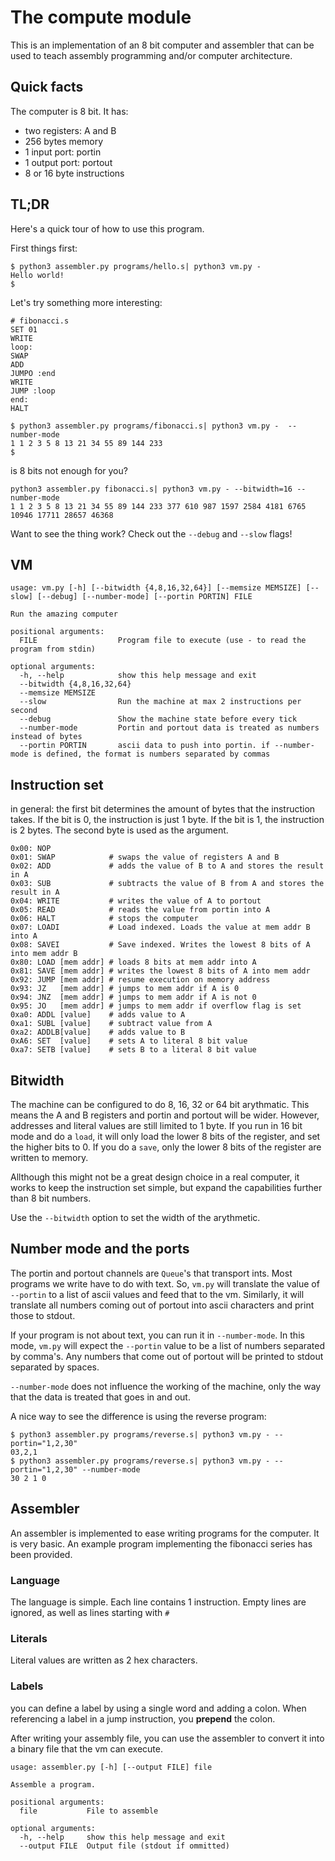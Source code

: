 # The compute module
This is an implementation of an 8 bit computer  and assembler that can be used to teach assembly programming and/or computer architecture.

## Quick facts
The computer is 8 bit. It has:

* two registers: A and B
* 256 bytes memory
* 1 input port: portin
* 1 output port: portout
* 8 or 16 byte instructions

## TL;DR
Here's a quick tour of how to use this program.

First things first:

```
$ python3 assembler.py programs/hello.s| python3 vm.py - 
Hello world!
$
```

Let's try something more interesting:

```
# fibonacci.s
SET 01
WRITE
loop:
SWAP
ADD
JUMPO :end
WRITE
JUMP :loop
end:
HALT
```

```
$ python3 assembler.py programs/fibonacci.s| python3 vm.py -  --number-mode
1 1 2 3 5 8 13 21 34 55 89 144 233
$
```

is 8 bits not enough for you?

```
python3 assembler.py fibonacci.s| python3 vm.py - --bitwidth=16 --number-mode
1 1 2 3 5 8 13 21 34 55 89 144 233 377 610 987 1597 2584 4181 6765 10946 17711 28657 46368 
```

Want to see the thing work? Check out the `--debug` and `--slow` flags!

## VM
```
usage: vm.py [-h] [--bitwidth {4,8,16,32,64}] [--memsize MEMSIZE] [--slow] [--debug] [--number-mode] [--portin PORTIN] FILE

Run the amazing computer

positional arguments:
  FILE                  Program file to execute (use - to read the program from stdin)

optional arguments:
  -h, --help            show this help message and exit
  --bitwidth {4,8,16,32,64}
  --memsize MEMSIZE
  --slow                Run the machine at max 2 instructions per second
  --debug               Show the machine state before every tick
  --number-mode         Portin and portout data is treated as numbers instead of bytes
  --portin PORTIN       ascii data to push into portin. if --number-mode is defined, the format is numbers separated by commas
```
## Instruction set
in general: the first bit determines the amount of bytes that the instruction takes. If the bit is 0, the instruction is just 1 byte. If the bit is 1, the instruction is 2 bytes. The second byte is used as the argument.

```
0x00: NOP
0x01: SWAP            # swaps the value of registers A and B
0x02: ADD             # adds the value of B to A and stores the result in A
0x03: SUB             # subtracts the value of B from A and stores the result in A
0x04: WRITE           # writes the value of A to portout
0x05: READ            # reads the value from portin into A
0x06: HALT            # stops the computer
0x07: LOADI           # Load indexed. Loads the value at mem addr B into A
0x08: SAVEI           # Save indexed. Writes the lowest 8 bits of A into mem addr B
0x80: LOAD [mem addr] # loads 8 bits at mem addr into A
0x81: SAVE [mem addr] # writes the lowest 8 bits of A into mem addr
0x92: JUMP [mem addr] # resume execution on memory address
0x93: JZ   [mem addr] # jumps to mem addr if A is 0
0x94: JNZ  [mem addr] # jumps to mem addr if A is not 0
0x95: JO   [mem addr] # jumps to mem addr if overflow flag is set
0xa0: ADDL [value]    # adds value to A
0xa1: SUBL [value]    # subtract value from A
0xa2: ADDLB[value]    # adds value to B
0xA6: SET  [value]    # sets A to literal 8 bit value 
0xa7: SETB [value]    # sets B to a literal 8 bit value
```

## Bitwidth
The machine can be configured to do 8, 16, 32 or 64 bit arythmatic. This means the A and B registers and portin and portout will be wider. However, addresses and literal values are still limited to 1 byte. If you run in 16 bit mode and do a `load`, it will only load the lower 8 bits of the register, and set the higher bits to 0. If you do a `save`, only the lower 8 bits of the register are written to memory.

Allthough this might not be a great design choice in a real computer, it works to keep the instruction set simple, but expand the capabilities further than 8 bit numbers.

Use the `--bitwidth` option to set the width of the arythmetic.


## Number mode and the ports
The portin and portout channels are `Queue`'s that transport ints. Most programs we write have to do with text. So, `vm.py` will translate the value of `--portin` to a list of ascii values and feed that to the vm. Similarly, it will translate all numbers coming out of portout into ascii characters and print those to stdout.

If your program is not about text, you can run it in `--number-mode`. In this mode, `vm.py` will expect the `--portin` value to be a list of numbers separated by comma's. Any numbers that come out of portout will be printed to stdout separated by spaces.

`--number-mode` does not influence the working of the machine, only the way that the data is treated that goes in and out.

A nice way to see the difference is using the reverse program:
```
$ python3 assembler.py programs/reverse.s| python3 vm.py - --portin="1,2,30" 
03,2,1
$ python3 assembler.py programs/reverse.s| python3 vm.py - --portin="1,2,30" --number-mode  
30 2 1 0
```

## Assembler
An assembler is implemented to ease writing programs for the computer. It is very basic. An example program implementing the fibonacci series has been provided.

### Language
The language is simple. Each line contains 1 instruction. Empty lines are ignored, as well as lines starting with `#`

### Literals
Literal values are written as 2 hex characters.

### Labels
you can define a label by using a single word and adding a colon. When referencing a label in a jump instruction, you __prepend__ the colon.

After writing your assembly file, you can use the assembler to convert it into a binary file that the vm can execute.
```
usage: assembler.py [-h] [--output FILE] file

Assemble a program.

positional arguments:
  file           File to assemble

optional arguments:
  -h, --help     show this help message and exit
  --output FILE  Output file (stdout if ommitted)
```

